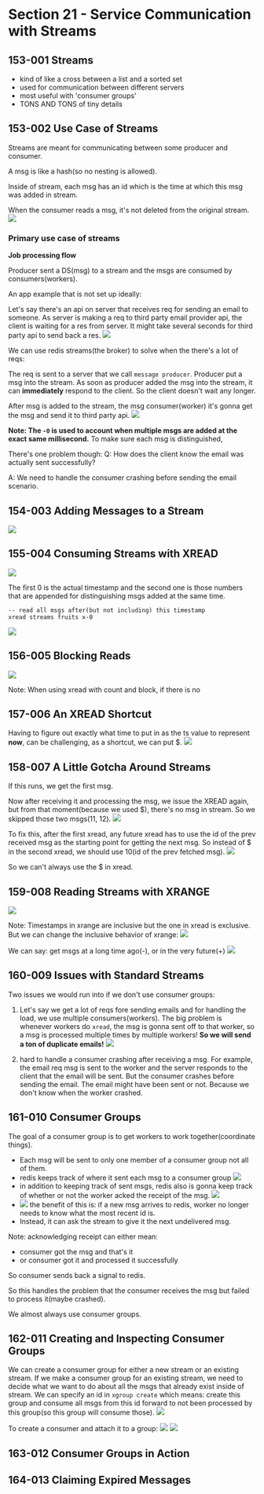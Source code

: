# Section 21 - Service Communication with Streams
## 153-001 Streams
- kind of like a cross between a list and a sorted set
- used for communication between different servers
- most useful with 'consumer groups'
- TONS AND TONS of tiny details

## 153-002 Use Case of Streams
Streams are meant for communicating between some producer and consumer.

A msg is like a hash(so no nesting is allowed).

Inside of stream, each msg has an id which is the time at which this msg was added in stream.

When the consumer reads a msg, it's not deleted from the original stream.
![](./img/153-1.png)

### Primary use case of streams
**Job processing flow**

Producer sent a DS(msg) to a stream and the msgs are consumed by consumers(workers).

An app example that is not set up ideally:

Let's say there's an api on server that receives req for sending an email to someone. As server is making a req to
third party email provider api, the client is waiting for a res from server. It might take several seconds for third party
api to send back a res.
![](./img/153-2.png)

We can use redis streams(the broker) to solve when the there's a lot of reqs:

The req is sent to a server that we call `message producer`. Producer put a msg into the stream.
As soon as producer added the msg into the stream, it can **immediately** respond to the client. So the client doesn't wait any longer.

After msg is added to the stream, the msg consumer(worker) it's gonna get the msg and send it to third party api.
![](./img/153-3.png)

**Note: The `-0` is used to account when multiple msgs are added at the exact same millisecond.** To make sure each msg is distinguished,

There's one problem though: Q: How does the client know the email was actually sent successfully?

A: We need to handle the consumer crashing before sending the email scenario.

## 154-003 Adding Messages to a Stream
![](./img/154-1.png)

## 155-004 Consuming Streams with XREAD
![](./img/155-1.png)

The first 0 is the actual timestamp and the second one is those numbers that are appended for distinguishing msgs added at the same time.

```redis
-- read all msgs after(but not including) this timestamp
xread streams fruits x-0
```

![](./img/155-2.png)

## 156-005 Blocking Reads
![](./img/156-1.png)

Note: When using xread with count and block, if there is no 

## 157-006 An XREAD Shortcut
Having to figure out exactly what time to put in as the ts value to represent **now**, can be challenging, as a shortcut, we can put $.
![](./img/157-1.png)

## 158-007 A Little Gotcha Around Streams
If this runs, we get the first msg.

Now after receiving it and processing the msg, we issue the XREAD again, but from that moment(because we used $), there's no msg in stream.
So we skipped those two msgs(11, 12).
![](./img/158-1.png)

To fix this, after the first xread, any future xread has to use the id of the prev received msg as the starting point for getting the
next msg. So instead of $ in the second xread, we should use 10(id of the prev fetched msg).
![](./img/158-2.png)

So we can't always use the $ in xread.

## 159-008 Reading Streams with XRANGE
![](./img/159-1.png)

Note: Timestamps in xrange are inclusive but the one in xread is exclusive. But we can change the inclusive behavior of xrange:
![](./img/159-2.png)

We can say: get msgs at a long time ago(-), or in the very future(+)
![](./img/159-3.png)

## 160-009 Issues with Standard Streams
Two issues we would run into if we don't use consumer groups:

1. Let's say we get a lot of reqs fore sending emails and for handling the load, we use multiple consumers(workers). The big problem is
whenever workers do `xread`, the msg is gonna sent off to that worker, so a msg is processed multiple times by multiple workers!
**So we will send a ton of duplicate emails!**
![](./img/160-1.png)

2. hard to handle a consumer crashing after receiving a msg. For example, the email req msg is sent to the worker and the server
responds to the client that the email will be sent. But the consumer crashes before sending the email. The email might have been sent
or not. Because we don't know when the worker crashed.

## 161-010 Consumer Groups
The goal of a consumer group is to get workers to work together(coordinate things).

- Each msg will be sent to only one member of a consumer group not all of them.
- redis keeps track of where it sent each msg to a consumer group
![](./img/161-1.png)
- in addition to keeping track of sent msgs, redis also is gonna keep track of whether or not the worker acked the receipt of the msg.
![](./img/161-2.png)
- ![](./img/161-3.png) the benefit of this is: if a new msg arrives to redis, worker no longer needs to know what the most recent id is.
- Instead, it can ask the stream to give it the next undelivered msg.

Note: acknowledging receipt can either mean:
- consumer got the msg and that's it
- or consumer got it and processed it successfully

So consumer sends back a signal to redis.

So this handles the problem that the consumer receives the msg but failed to process it(maybe crashed).

We almost always use consumer groups.

## 162-011 Creating and Inspecting Consumer Groups
We can create a consumer group for either a new stream or an existing stream. If we make a consumer group for an existing stream,
we need to decide what we want to do about all the msgs that already exist inside of stream. We can specify an id in `xgroup create`
which means: create this group and consume all msgs from this id forward to not been processed by this group(so this group will
consume those).
![](./img/162-1.png)

To create a consumer and attach it to a group:
![](./img/162-2.png)
![](./img/162-3.png)

## 163-012 Consumer Groups in Action
## 164-013 Claiming Expired Messages